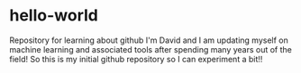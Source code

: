 # hello-world
Repository for learning about github
I'm David and I am updating myself on machine learning and associated tools after spending many years out of the field!
So this is my initial github repository so I can experiment a bit!!
